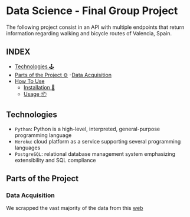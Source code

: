 # Data Science - Final Group Project

The following project consist in an API with multiple endpoints that return information regarding walking and bicycle routes of Valencia, Spain.

## INDEX

- [Technologies 🕹](#technologies)
- [Parts of the Project ⚙](#parts-of-the-project)
	-[Data Acquisition](#data-acquisition)
- [How To Use](#how-to-use)
	- [Installation 🔧](#installation)
	- [Usage 📦](#usage)

## Technologies

- ```Python```: Python is a high-level, interpreted, general-purpose programming language
- ```Heroku```: cloud platform as a service supporting several programming languages
- ```PostgreSQL```:  relational database management system emphasizing extensibility and SQL compliance

## Parts of the Project

### Data Acquisition

We scrapped the vast majority of the data from this [web](https://cultural.valencia.es/es/rutas/)



